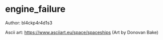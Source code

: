 # engine_failure

Author: bl4ckp4r4d1s3

Ascii art: https://www.asciiart.eu/space/spaceships (Art by Donovan Bake)
